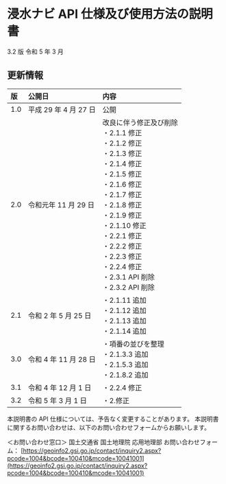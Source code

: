 # 浸水ナビ API 仕様及び使用方法の説明書

3.2 版
令和 5 年 3 月

## 更新情報

| 版  | 公開日         | 内容                                                                                                                                                                                                                                                                                                                                                                                                                           |
| :-- | :------------- | :----------------------------------------------------------------------------------------------------------------------------------------------------------------------------------------------------------------------------------------------------------------------------------------------------------------------------------------------------------------------------------------------------------------------------- |
| 1.0 | 平成 29 年 4 月 27 日 | 公開                                                                                                                                                                                                                                                                                                                                                                                                                           |
| 2.0 | 令和元年 11 月 29 日 | 改良に伴う修正及び削除<br>・2.1.1 修正<br>・2.1.2 修正<br>・2.1.3 修正<br>・2.1.4 修正<br>・2.1.5 修正<br>・2.1.6 修正<br>・2.1.7 修正<br>・2.1.8 修正<br>・2.1.9 修正<br>・2.1.10 修正<br>・2.2.1 修正<br>・2.2.2 修正<br>・2.2.3 修正<br>・2.2.4 修正<br>・2.3.1 API 削除<br>・2.3.2 API 削除                                                                                                                                |
| 2.1 | 令和 2 年 5 月 25 日  | ・2.1.11 追加<br>・2.1.12 追加<br>・2.1.13 追加<br>・2.1.14 追加                                                                                                                                                                                                                                                                                                                                                                 |
| 3.0 | 令和 4 年 11 月 28 日 | ・項番の並びを整理<br>・2.1.3.3 追加<br>・2.1.5.3 追加<br>・2.1.8.2 追加                                                                                                                                                                                                                                                                                                                                                          |
| 3.1 | 令和 4 年 12 月 1 日  | ・2.2.4 修正                                                                                                                                                                                                                                                                                                                                                                                                                  |
| 3.2 | 令和 5 年 3 月 1 日   | ・2.修正                                                                                                                                                                                                                                                                                                                                                                                                                       |

本説明書の API 仕様については、予告なく変更することがあります。
本説明書に関するお問い合わせは、以下のお問い合わせフォームからお願いします。

＜お問い合わせ窓口＞
国土交通省 国土地理院 応用地理部
お問い合わせフォーム： [https://geoinfo2.gsi.go.jp/contact/inquiry2.aspx?pcode=1004&bcode=100410&mcode=10041001](https://geoinfo2.gsi.go.jp/contact/inquiry2.aspx?pcode=1004&bcode=100410&mcode=10041001)
